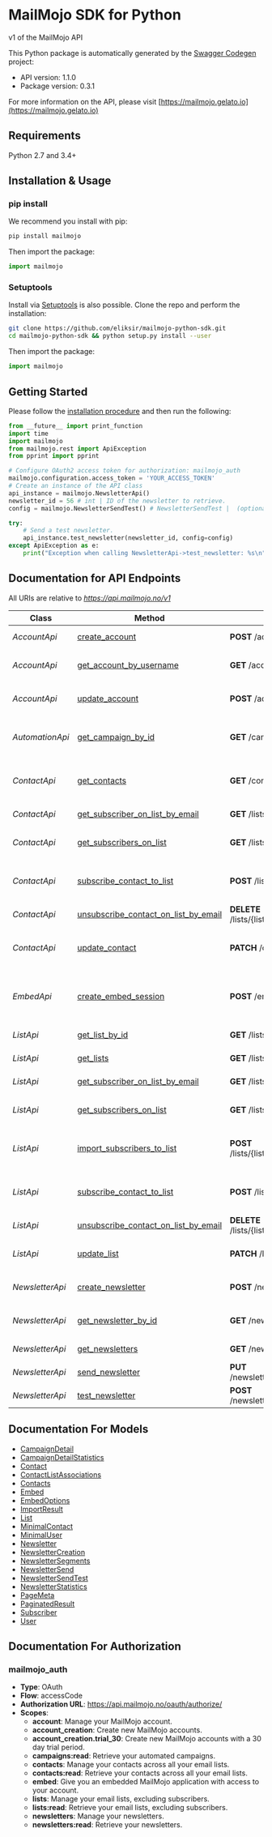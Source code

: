 MailMojo SDK for Python
=======================
v1 of the MailMojo API

This Python package is automatically generated by the [Swagger Codegen](https://github.com/swagger-api/swagger-codegen) project:

- API version: 1.1.0
- Package version: 0.3.1

For more information on the API, please visit [https://mailmojo.gelato.io](https://mailmojo.gelato.io)

## Requirements

Python 2.7 and 3.4+

## Installation & Usage
### pip install

We recommend you install with pip:

```sh
pip install mailmojo
```

Then import the package:
```python
import mailmojo
```

### Setuptools

Install via [Setuptools](http://pypi.python.org/pypi/setuptools) is also possible.
Clone the repo and perform the installation:

```sh
git clone https://github.com/eliksir/mailmojo-python-sdk.git
cd mailmojo-python-sdk && python setup.py install --user
```

Then import the package:
```python
import mailmojo
```

## Getting Started

Please follow the [installation procedure](#installation--usage) and then run the following:

```python
from __future__ import print_function
import time
import mailmojo
from mailmojo.rest import ApiException
from pprint import pprint

# Configure OAuth2 access token for authorization: mailmojo_auth
mailmojo.configuration.access_token = 'YOUR_ACCESS_TOKEN'
# Create an instance of the API class
api_instance = mailmojo.NewsletterApi()
newsletter_id = 56 # int | ID of the newsletter to retrieve.
config = mailmojo.NewsletterSendTest() # NewsletterSendTest |  (optional)

try:
    # Send a test newsletter.
    api_instance.test_newsletter(newsletter_id, config=config)
except ApiException as e:
    print("Exception when calling NewsletterApi->test_newsletter: %s\n" % e)

```

## Documentation for API Endpoints

All URIs are relative to *https://api.mailmojo.no/v1*

Class | Method | HTTP request | Description
--- | --- | --- | ---
*AccountApi* | [create_account](docs/AccountApi.md#create_account) | **POST** /accounts/ | Create an account.
*AccountApi* | [get_account_by_username](docs/AccountApi.md#get_account_by_username) | **GET** /accounts/{username}/ | Retrieve account details.
*AccountApi* | [update_account](docs/AccountApi.md#update_account) | **POST** /accounts/{username}/ | Update account details.
*AutomationApi* | [get_campaign_by_id](docs/AutomationApi.md#get_campaign_by_id) | **GET** /campaigns/{campaign_id}/ | Retrieve an automation campaign by id.
*ContactApi* | [get_contacts](docs/ContactApi.md#get_contacts) | **GET** /contacts/ | Retrieve all contacts across every list.
*ContactApi* | [get_subscriber_on_list_by_email](docs/ContactApi.md#get_subscriber_on_list_by_email) | **GET** /lists/{list_id}/subscribers/{email}/ | Retrieve a subscriber.
*ContactApi* | [get_subscribers_on_list](docs/ContactApi.md#get_subscribers_on_list) | **GET** /lists/{list_id}/subscribers/ | Retrieve subscribers on a list.
*ContactApi* | [subscribe_contact_to_list](docs/ContactApi.md#subscribe_contact_to_list) | **POST** /lists/{list_id}/subscribers/ | Subscribe a contact to the email list.
*ContactApi* | [unsubscribe_contact_on_list_by_email](docs/ContactApi.md#unsubscribe_contact_on_list_by_email) | **DELETE** /lists/{list_id}/subscribers/{email}/ | Unsubscribe a contact.
*ContactApi* | [update_contact](docs/ContactApi.md#update_contact) | **PATCH** /contacts/{email}/ | Update details about a contact.
*EmbedApi* | [create_embed_session](docs/EmbedApi.md#create_embed_session) | **POST** /embed/ | Create a new embedded application session.
*ListApi* | [get_list_by_id](docs/ListApi.md#get_list_by_id) | **GET** /lists/{list_id}/ | Retrieve an email list.
*ListApi* | [get_lists](docs/ListApi.md#get_lists) | **GET** /lists/ | Retrieve all email lists.
*ListApi* | [get_subscriber_on_list_by_email](docs/ListApi.md#get_subscriber_on_list_by_email) | **GET** /lists/{list_id}/subscribers/{email}/ | Retrieve a subscriber.
*ListApi* | [get_subscribers_on_list](docs/ListApi.md#get_subscribers_on_list) | **GET** /lists/{list_id}/subscribers/ | Retrieve subscribers on a list.
*ListApi* | [import_subscribers_to_list](docs/ListApi.md#import_subscribers_to_list) | **POST** /lists/{list_id}/subscribers/import/ | Subscribe contacts to the email list.
*ListApi* | [subscribe_contact_to_list](docs/ListApi.md#subscribe_contact_to_list) | **POST** /lists/{list_id}/subscribers/ | Subscribe a contact to the email list.
*ListApi* | [unsubscribe_contact_on_list_by_email](docs/ListApi.md#unsubscribe_contact_on_list_by_email) | **DELETE** /lists/{list_id}/subscribers/{email}/ | Unsubscribe a contact.
*ListApi* | [update_list](docs/ListApi.md#update_list) | **PATCH** /lists/{list_id}/ | Update an email list partially.
*NewsletterApi* | [create_newsletter](docs/NewsletterApi.md#create_newsletter) | **POST** /newsletters/ | Create a newsletter draft.
*NewsletterApi* | [get_newsletter_by_id](docs/NewsletterApi.md#get_newsletter_by_id) | **GET** /newsletters/{newsletter_id}/ | Retrieve a newsletter by id.
*NewsletterApi* | [get_newsletters](docs/NewsletterApi.md#get_newsletters) | **GET** /newsletters/ | Retrieve all newsletters.
*NewsletterApi* | [send_newsletter](docs/NewsletterApi.md#send_newsletter) | **PUT** /newsletters/{newsletter_id}/send/ | Send a newsletter.
*NewsletterApi* | [test_newsletter](docs/NewsletterApi.md#test_newsletter) | **POST** /newsletters/{newsletter_id}/send_test/ | Send a test newsletter.


## Documentation For Models

 - [CampaignDetail](docs/CampaignDetail.md)
 - [CampaignDetailStatistics](docs/CampaignDetailStatistics.md)
 - [Contact](docs/Contact.md)
 - [ContactListAssociations](docs/ContactListAssociations.md)
 - [Contacts](docs/Contacts.md)
 - [Embed](docs/Embed.md)
 - [EmbedOptions](docs/EmbedOptions.md)
 - [ImportResult](docs/ImportResult.md)
 - [List](docs/List.md)
 - [MinimalContact](docs/MinimalContact.md)
 - [MinimalUser](docs/MinimalUser.md)
 - [Newsletter](docs/Newsletter.md)
 - [NewsletterCreation](docs/NewsletterCreation.md)
 - [NewsletterSegments](docs/NewsletterSegments.md)
 - [NewsletterSend](docs/NewsletterSend.md)
 - [NewsletterSendTest](docs/NewsletterSendTest.md)
 - [NewsletterStatistics](docs/NewsletterStatistics.md)
 - [PageMeta](docs/PageMeta.md)
 - [PaginatedResult](docs/PaginatedResult.md)
 - [Subscriber](docs/Subscriber.md)
 - [User](docs/User.md)


## Documentation For Authorization


### mailmojo_auth

- **Type**: OAuth
- **Flow**: accessCode
- **Authorization URL**: https://api.mailmojo.no/oauth/authorize/
- **Scopes**: 
  - **account**: Manage your MailMojo account.
  - **account_creation**: Create new MailMojo accounts.
  - **account_creation.trial_30**: Create new MailMojo accounts with a 30 day trial period.
  - **campaigns:read**: Retrieve your automated campaigns.
  - **contacts**: Manage your contacts across all your email lists.
  - **contacts:read**: Retrieve your contacts across all your email lists.
  - **embed**: Give you an embedded MailMojo application with access to your account.
  - **lists**: Manage your email lists, excluding subscribers.
  - **lists:read**: Retrieve your email lists, excluding subscribers.
  - **newsletters**: Manage your newsletters.
  - **newsletters:read**: Retrieve your newsletters.

